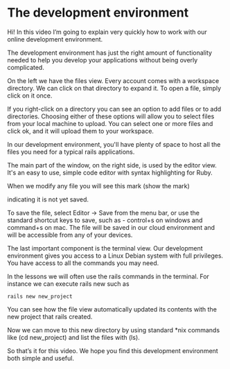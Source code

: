 # The development environment

Hi!
In this video I’m going to explain very quickly how to work with our
online development environment.

The development environment has just the right amount of functionality needed 
to help you develop your applications without being overly complicated.

On the left we have the files view. Every account comes with a workspace directory.
We can click on that directory to expand it. To open a file, simply click on it once.

If you right-click on a directory you can see an option to add files or
to add directories. Choosing either of these options will allow you to select files
from your local machine to upload. You can select one or more files and click ok, and
it will upload them to your workspace.

In our development environment, you'll have plenty of space to host all the files you need
for a typical rails applications.

The main part of the window, on the right side, is used by the editor view. It's an easy to use,
simple code editor with syntax highlighting for Ruby.

When we modify any file you will see this mark (show the mark)

indicating it is not yet saved. 

To save the file, select Editor -> Save from the menu bar, or use the standard shortcut keys to save, such as - control+s on windows
and command+s on mac. The file will be saved in our cloud environment and will be accessible from any of your devices.

The last important component is the terminal view. Our development
environment gives you access to a Linux Debian system with full
privileges. You have access to all the commands you may need. 

In the lessons we will often use the rails commands in the terminal. For instance
we can execute rails new such as
```
rails new new_project
```
You can see how the file view automatically updated its contents with the new project that rails created.

Now we can move to this
new directory by using standard *nix commands like (cd new_project) and list the files with (ls). 


So that’s it for this video. We hope you find this development environment
both simple and useful.
 

